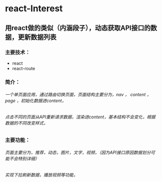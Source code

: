 react-Interest
======
用react做的类似（内涵段子），动态获取API接口的数据，更新数据列表 
---- 
### 主要技术：
* react 
* react-route
  
### 简介：
###### 一个单页面应用，通过路由切换页面，页面结构主要分为，nav ， content ，page ，初始化数据进content，<br/>
###### 点击不同的页面从API重新请求数据，渲染进content，基本结构不会变化，根据数据的不同改变样式，

### 主要功能：
###### 页面主要分为，推荐，动态，图片，文字，视频，（因为API接口原因数据划分可能不会特别详细）<br/>
###### 实现下拉刷新数据，播放视频等功能，
